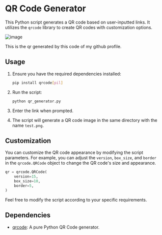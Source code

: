 # QR Code Generator

This Python script generates a QR code based on user-inputted links. It utilizes the `qrcode` library to create QR codes with customization options.

![image](https://github.com/ridsb/qr-code-generator/assets/108459805/38572115-f25d-461c-adc3-fd100f223f0c)

This is the qr generated by this code of my github profile.

## Usage

1. Ensure you have the required dependencies installed:

   ```bash
   pip install qrcode[pil]
   ```

2. Run the script:

   ```bash
   python qr_generator.py
   ```

3. Enter the link when prompted.

4. The script will generate a QR code image in the same directory with the name `test.png`.

## Customization

You can customize the QR code appearance by modifying the script parameters. For example, you can adjust the `version`, `box_size`, and `border` in the `qrcode.QRCode` object to change the QR code's size and appearance.

```python
qr = qrcode.QRCode(
    version=15,
    box_size=10,
    border=5,
)
```

Feel free to modify the script according to your specific requirements.

## Dependencies

- [qrcode](https://github.com/lincolnloop/python-qrcode): A pure Python QR Code generator.

